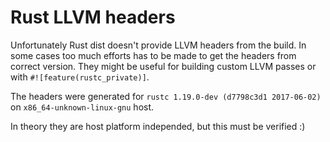 # Rust LLVM headers

Unfortunately Rust dist doesn't provide LLVM headers from the build. In some cases too much efforts has to be made to get the headers from correct version.
They might be useful for building custom LLVM passes or with `#![feature(rustc_private)]`.

The headers were generated for `rustc 1.19.0-dev (d7798c3d1 2017-06-02)` on `x86_64-unknown-linux-gnu` host.

In theory they are host platform independed, but this must be verified :)
